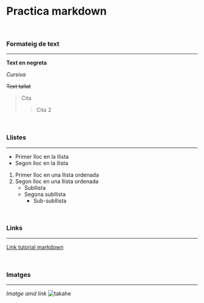 # Practica markdown
<br>

### Formateig de text
___
**Text en negreta**

*Cursiva*

~~Text tallat~~

> Cita
> >Cita 2

<br>

### Llistes
___

+ Primer lloc en la llista
+ Segon lloc en la llista

1. Primer lloc en una llista ordenada
2. Segon lloc en una llista ordenada
    + Subllista 
    + Segona subllista
        + Sub-subllista
<br>

### Links
___
[Link tutorial markdown](https://markdown-it.github.io/)

<br>

### Imatges
___
*Imatge amd link*
![takahe](https://www.biographic.com/wp-content/uploads/2023/09/Takahe-scaled.jpg)